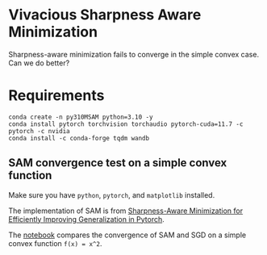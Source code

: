 # Vivacious Sharpness Aware Minimization

Sharpness-aware minimization fails to converge in the simple convex case. Can we do better?

# Requirements
```
conda create -n py310MSAM python=3.10 -y
conda install pytorch torchvision torchaudio pytorch-cuda=11.7 -c pytorch -c nvidia
conda install -c conda-forge tqdm wandb
```

## SAM convergence test on a simple convex function

Make sure you have `python`, `pytorch`, and `matplotlib` installed.

The implementation of SAM is from [Sharpness-Aware Minimization for Efficiently Improving Generalization in Pytorch](https://github.com/davda54/sam).

The [notebook](https://drive.google.com/file/d/1OEDlYUmlv7a53a_V7fqUIrpy0SXvSKBd/view?usp=sharing) compares the convergence of SAM and SGD on a simple convex function `f(x) = x^2`.
